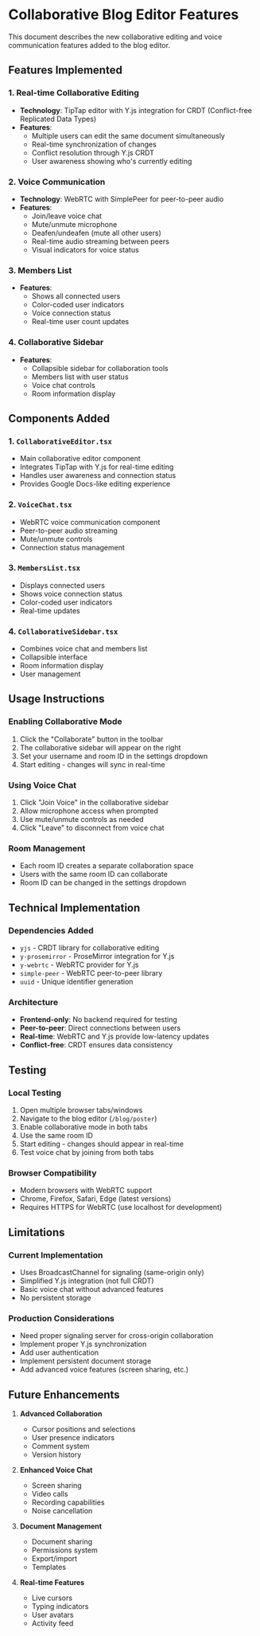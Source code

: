 # Collaborative Blog Editor Features

This document describes the new collaborative editing and voice communication features added to the blog editor.

## Features Implemented

### 1. Real-time Collaborative Editing
- **Technology**: TipTap editor with Y.js integration for CRDT (Conflict-free Replicated Data Types)
- **Features**:
  - Multiple users can edit the same document simultaneously
  - Real-time synchronization of changes
  - Conflict resolution through Y.js CRDT
  - User awareness showing who's currently editing

### 2. Voice Communication
- **Technology**: WebRTC with SimplePeer for peer-to-peer audio
- **Features**:
  - Join/leave voice chat
  - Mute/unmute microphone
  - Deafen/undeafen (mute all other users)
  - Real-time audio streaming between peers
  - Visual indicators for voice status

### 3. Members List
- **Features**:
  - Shows all connected users
  - Color-coded user indicators
  - Voice connection status
  - Real-time user count updates

### 4. Collaborative Sidebar
- **Features**:
  - Collapsible sidebar for collaboration tools
  - Members list with user status
  - Voice chat controls
  - Room information display

## Components Added

### 1. `CollaborativeEditor.tsx`
- Main collaborative editor component
- Integrates TipTap with Y.js for real-time editing
- Handles user awareness and connection status
- Provides Google Docs-like editing experience

### 2. `VoiceChat.tsx`
- WebRTC voice communication component
- Peer-to-peer audio streaming
- Mute/unmute controls
- Connection status management

### 3. `MembersList.tsx`
- Displays connected users
- Shows voice connection status
- Color-coded user indicators
- Real-time updates

### 4. `CollaborativeSidebar.tsx`
- Combines voice chat and members list
- Collapsible interface
- Room information display
- User management

## Usage Instructions

### Enabling Collaborative Mode
1. Click the "Collaborate" button in the toolbar
2. The collaborative sidebar will appear on the right
3. Set your username and room ID in the settings dropdown
4. Start editing - changes will sync in real-time

### Using Voice Chat
1. Click "Join Voice" in the collaborative sidebar
2. Allow microphone access when prompted
3. Use mute/unmute controls as needed
4. Click "Leave" to disconnect from voice chat

### Room Management
- Each room ID creates a separate collaboration space
- Users with the same room ID can collaborate
- Room ID can be changed in the settings dropdown

## Technical Implementation

### Dependencies Added
- `yjs` - CRDT library for collaborative editing
- `y-prosemirror` - ProseMirror integration for Y.js
- `y-webrtc` - WebRTC provider for Y.js
- `simple-peer` - WebRTC peer-to-peer library
- `uuid` - Unique identifier generation

### Architecture
- **Frontend-only**: No backend required for testing
- **Peer-to-peer**: Direct connections between users
- **Real-time**: WebRTC and Y.js provide low-latency updates
- **Conflict-free**: CRDT ensures data consistency

## Testing

### Local Testing
1. Open multiple browser tabs/windows
2. Navigate to the blog editor (`/blog/poster`)
3. Enable collaborative mode in both tabs
4. Use the same room ID
5. Start editing - changes should appear in real-time
6. Test voice chat by joining from both tabs

### Browser Compatibility
- Modern browsers with WebRTC support
- Chrome, Firefox, Safari, Edge (latest versions)
- Requires HTTPS for WebRTC (use localhost for development)

## Limitations

### Current Implementation
- Uses BroadcastChannel for signaling (same-origin only)
- Simplified Y.js integration (not full CRDT)
- Basic voice chat without advanced features
- No persistent storage

### Production Considerations
- Need proper signaling server for cross-origin collaboration
- Implement proper Y.js synchronization
- Add user authentication
- Implement persistent document storage
- Add advanced voice features (screen sharing, etc.)

## Future Enhancements

1. **Advanced Collaboration**
   - Cursor positions and selections
   - User presence indicators
   - Comment system
   - Version history

2. **Enhanced Voice Chat**
   - Screen sharing
   - Video calls
   - Recording capabilities
   - Noise cancellation

3. **Document Management**
   - Document sharing
   - Permissions system
   - Export/import
   - Templates

4. **Real-time Features**
   - Live cursors
   - Typing indicators
   - User avatars
   - Activity feed
